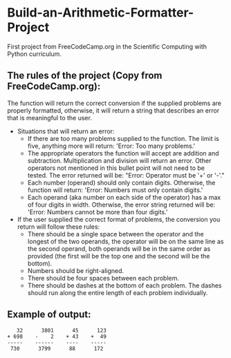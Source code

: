 # Build-an-Arithmetic-Formatter-Project
First project from FreeCodeCamp.org in the Scientific Computing with Python curriculum. 

## The rules of the project (Copy from FreeCodeCamp.org):
The function will return the correct conversion if the supplied problems are properly formatted, otherwise, it will return a string that describes an error that is meaningful to the user.

- Situations that will return an error:
    - If there are too many problems supplied to the function. The limit is five, anything more will return: 'Error: Too many problems.'
    - The appropriate operators the function will accept are addition and subtraction. Multiplication and division will return an error. Other operators not mentioned in this bullet point will not need to be tested. The error returned will be: "Error: Operator must be '+' or '-'."
    - Each number (operand) should only contain digits. Otherwise, the function will return: 'Error: Numbers must only contain digits.'
    - Each operand (aka number on each side of the operator) has a max of four digits in width. Otherwise, the error string returned will be: 'Error: Numbers cannot be more than four digits.'
- If the user supplied the correct format of problems, the conversion you return will follow these rules:
    - There should be a single space between the operator and the longest of the two operands, the operator will be on the same line as the second operand, both operands will be in the same order as provided (the first will be the top one and the second will be the bottom).
    - Numbers should be right-aligned.
    - There should be four spaces between each problem.
    - There should be dashes at the bottom of each problem. The dashes should run along the entire length of each problem individually. 

## Example of output: 

 ```
    32      3801      45      123
+ 698    -    2    + 43    +  49
-----    ------    ----    -----
  730      3799      88      172
  
